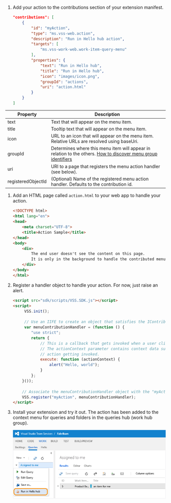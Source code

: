 1. Add your action to the contributions section of your extension manifest.

    ```json
    "contributions": [
        {
            "id": "myAction",
            "type": "ms.vss-web.action",
            "description": "Run in Hello hub action",
            "targets": [
                "ms.vss-work-web.work-item-query-menu"
            ],
            "properties": {
                "text": "Run in Hello hub",
                "title": "Run in Hello hub",
                "icon": "images/icon.png",
                "groupId": "actions",
                "uri": "action.html"
            }
        }
    ]
    ```
| Property | Description |
| --- | --- |
| text | Text that will appear on the menu item. |
| title | Tooltip text that will appear on the menu item. |
| icon | URL to an icon that will appear on the menu item. Relative URLs are resolved using baseUri. |
| groupId | Determines where this menu item will appear in relation to the others. [How to discover menu group identifiers](../../test/discover-menu-group-ids.md) |
| uri | URI to a page that registers the menu action handler (see below). |
| registeredObjectId | (Optional) Name of the registered menu action handler. Defaults to the contribution id. |

1. Add an HTML page called ```action.html``` to your web app to handle your action.

	```html
	<!DOCTYPE html>
	<html lang="en">
	<head>
		<meta charset="UTF-8">
		<title>Action Sample</title>
	</head>
	<body>
		<div>
			The end user doesn't see the content on this page.
			It is only in the background to handle the contributed menu item being clicked.
		</div>
	</body>
	</html>
	```

1. Register a handler object to handle your action. For now, just raise an alert.

	```html
    <script src="sdk/scripts/VSS.SDK.js"></script>
    <script>
         VSS.init();

         // Use an IIFE to create an object that satisfies the IContributedMenuSource contract
         var menuContributionHandler = (function () {
            "use strict";
            return {
                // This is a callback that gets invoked when a user clicks the newly contributed menu item
                // The actionContext parameter contains context data surrounding the circumstances of this
                // action getting invoked.
                execute: function (actionContext) {
                    alert("Hello, world");
                }
            };
        }());

        // Associate the menuContributionHandler object with the "myAction" menu contribution from the manifest.
        VSS.register("myAction", menuContributionHandler);
    </script>
	```

1. Install your extension and try it out.
The action has been added to the context menu for queries and folders in the queries hub (work hub group).

	![action in the context menu of a query](./_img/create-action/action.png)
